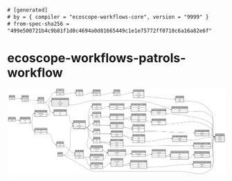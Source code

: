 ```
# [generated]
# by = { compiler = "ecoscope-workflows-core", version = "9999" }
# from-spec-sha256 = "499e500721b4c9b81f1d0c4694a0d81665449c1e1e75772ff0718c6a16a82e6f"

```
# ecoscope-workflows-patrols-workflow

![](graph.png)
